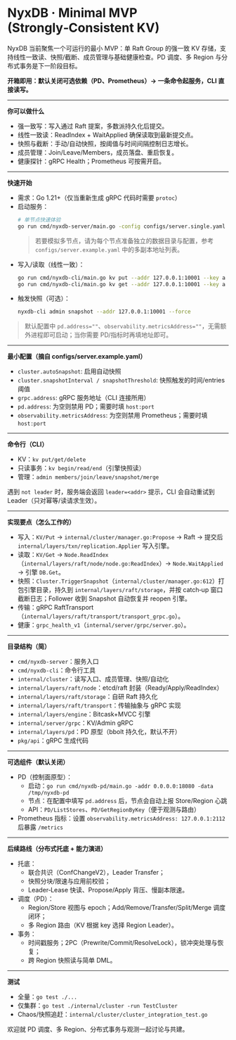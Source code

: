 # NyxDB · Minimal MVP (Strongly‑Consistent KV)

NyxDB 当前聚焦一个可运行的最小 MVP：单 Raft Group 的强一致 KV 存储，支持线性一致读、快照/截断、成员管理与基础健康检查。PD 调度、多 Region 与分布式事务是下一阶段目标。

**开箱即用：默认关闭可选依赖（PD、Prometheus）→ 一条命令起服务，CLI 直接读写。**

---

**你可以做什么**
- 强一致写：写入通过 Raft 提案，多数派持久化后提交。
- 线性一致读：ReadIndex + WaitApplied 确保读取到最新提交点。
- 快照与截断：手动/自动快照，按阈值与时间间隔控制日志增长。
- 成员管理：Join/Leave/Members，成员落盘、重启恢复。
- 健康探针：gRPC Health；Prometheus 可按需开启。

---

**快速开始**
- 需求：Go 1.21+（仅当重新生成 gRPC 代码时需要 `protoc`）
- 启动服务：
  ```bash
  # 单节点快速体验
  go run cmd/nyxdb-server/main.go -config configs/server.single.yaml
  ```
  > 若要模拟多节点，请为每个节点准备独立的数据目录与配置，参考 `configs/server.example.yaml` 中的多副本地址列表。
- 写入/读取（线性一致）：
  ```bash
  go run cmd/nyxdb-cli/main.go kv put --addr 127.0.0.1:10001 --key a --value b
  go run cmd/nyxdb-cli/main.go kv get --addr 127.0.0.1:10001 --key a
  ```
- 触发快照（可选）：
  ```bash
  nyxdb-cli admin snapshot --addr 127.0.0.1:10001 --force
  ```

> 默认配置中 `pd.address=""`、`observability.metricsAddress=""`，无需额外进程即可启动；当你需要 PD/指标时再填地址即可。

---

**最小配置（摘自 configs/server.example.yaml）**
- `cluster.autoSnapshot`: 启用自动快照
- `cluster.snapshotInterval / snapshotThreshold`: 快照触发的时间/entries 阈值
- `grpc.address`: gRPC 服务地址（CLI 连接所用）
- `pd.address`: 为空则禁用 PD；需要时填 `host:port`
- `observability.metricsAddress`: 为空则禁用 Prometheus；需要时填 `host:port`

---

**命令行（CLI）**
- KV：`kv put/get/delete`
- 只读事务：`kv begin/read/end`（引擎快照读）
- 管理：`admin members/join/leave/snapshot/merge`

遇到 `not leader` 时，服务端会返回 `leader=<addr>` 提示，CLI 会自动重试到 Leader（只对幂等/读请求生效）。

---

**实现要点（怎么工作的）**
- 写入：`KV/Put` → `internal/cluster/manager.go:Propose` → Raft → 提交后 `internal/layers/txn/replication.Applier` 写入引擎。
- 读取：`KV/Get` → `Node.ReadIndex`（`internal/layers/raft/node/node.go:ReadIndex`）→ `Node.WaitApplied` → 引擎 `DB.Get`。
- 快照：`Cluster.TriggerSnapshot`（`internal/cluster/manager.go:612`）打包引擎目录，持久到 `internal/layers/raft/storage`，并按 catch‑up 窗口截断日志；Follower 收到 Snapshot 自动恢复并 reopen 引擎。
- 传输：gRPC RaftTransport（`internal/layers/raft/transport/transport_grpc.go`）。
- 健康：`grpc_health_v1`（`internal/server/grpc/server.go`）。

---

**目录结构（简）**
- `cmd/nyxdb-server`：服务入口
- `cmd/nyxdb-cli`：命令行工具
- `internal/cluster`：读写入口、成员管理、快照/自动化
- `internal/layers/raft/node`：etcd/raft 封装（Ready/Apply/ReadIndex）
- `internal/layers/raft/storage`：自研 Raft 持久化
- `internal/layers/raft/transport`：传输抽象与 gRPC 实现
- `internal/layers/engine`：Bitcask+MVCC 引擎
- `internal/server/grpc`：KV/Admin gRPC
- `internal/layers/pd`：PD 原型（bbolt 持久化，默认不开）
- `pkg/api`：gRPC 生成代码

---

**可选组件（默认关闭）**
- PD（控制面原型）：
  - 启动：`go run cmd/nyxdb-pd/main.go -addr 0.0.0.0:18080 -data /tmp/nyxdb-pd`
  - 节点：在配置中填写 `pd.address` 后，节点会自动上报 Store/Region 心跳
  - API：`PD/ListStores`、`PD/GetRegionByKey`（便于观测与路由）
- Prometheus 指标：设置 `observability.metricsAddress: 127.0.0.1:2112` 后暴露 `/metrics`

---

**后续路线（分布式托底 + 能力演进）**
- 托底：
  - 联合共识（ConfChangeV2），Leader Transfer；
  - 快照分块/限速与应用前校验；
  - Leader‑Lease 快读、Propose/Apply 背压、慢副本限速。
- 调度（PD）：
  - Region/Store 视图与 epoch；Add/Remove/Transfer/Split/Merge 调度闭环；
  - 多 Region 路由（KV 根据 key 选择 Region Leader）。
- 事务：
  - 时间戳服务；2PC（Prewrite/Commit/ResolveLock），锁冲突处理与恢复；
  - 跨 Region 快照读与简单 DML。

---

**测试**
- 全量：`go test ./...`
- 仅集群：`go test ./internal/cluster -run TestCluster`
- Chaos/快照追赶：`internal/cluster/cluster_integration_test.go`

欢迎就 PD 调度、多 Region、分布式事务与观测一起讨论与共建。
